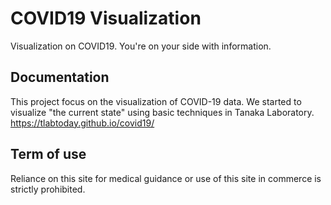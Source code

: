 # COVID19 Visualization
Visualization on COVID19. You're on your side with information.

## Documentation
This project focus on the visualization of COVID-19 data. We started to visualize "the current state" using basic techniques in Tanaka Laboratory.
https://tlabtoday.github.io/covid19/

## Term of use
Reliance on this site for medical guidance or use of this site in commerce is strictly prohibited.
